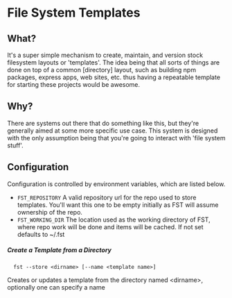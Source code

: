 # File System Templates

## What?
  It's a super simple mechanism to create, maintain, and version stock filesystem
  layouts or 'templates'. The idea being that all sorts of things are done on
  top of a common [directory] layout, such as building npm packages, express apps,
  web sites, etc. thus having a repeatable template for starting these projects
  would be awesome.  

## Why?
  There are systems out there that do something like this, but they're generally
  aimed at some more specific use case. This system is designed with the only
  assumption being that you're going to interact with 'file system stuff'.

## Configuration

  Configuration is controlled by environment variables, which are listed below.

* `FST_REPOSITORY` A valid repository url for the repo used to store templates.  You'll want this one to be empty initially as FST will assume ownership of the repo.
* `FST_WORKING_DIR` The location used as the working directory of FST, where repo work will be done and items will be cached.  If not set defaults to ~/.fst


##### Create a Template from a Directory
      fst --store <dirname> [--name <template name>] 

  Creates or updates a template from the directory named \<dirname\>, optionally one can specify a name <template name> that will be used to name the template.  If no template name is provided the name of the directory from <dirname> will be used.  
  
  In the case of an update ( the provided template name matches that of an existing template ), the changes will be applied over the existing template. Don't worry the old one is still there in the event of something awful this is, afterall built on top of git.

##### Use a Template
      fst <template name> [<destination dir>]

  Unpacks a template to the directory specified by <destination dir>. If the
  directory specified exists, the template will unpack 'over' it replacing items
  where conflicts occur.  If <destination dir> is not provided, the template
  will be unpacked into the current directory within a directory named the
  same as the template overlaying any existing directory and contents of the same
  name.


##### Show me my Templates
      fst list

  Displays all the templates that fst knows about as it is currently configured.
